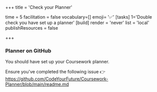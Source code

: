 +++
title = 'Check your Planner'

time = 5
facilitation = false
vocabulary=[]
emoji= '✅'
[tasks]
1='Double check you have set up a planner'
[build]
  render = 'never'
  list = 'local'
  publishResources = false

+++

### Planner on GitHub

You should have set up your Coursework planner.

Ensure you've completed the following issue 👉 https://github.com/CodeYourFuture/Coursework-Planner/blob/main/readme.md
